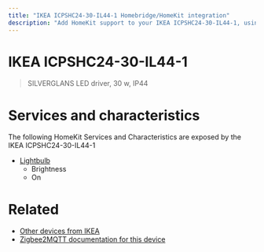 ```yaml
---
title: "IKEA ICPSHC24-30-IL44-1 Homebridge/HomeKit integration"
description: "Add HomeKit support to your IKEA ICPSHC24-30-IL44-1, using Homebridge, Zigbee2MQTT and homebridge-z2m."
---
```

<!---
This file has been GENERATED using src/docgen/docgen.ts
DO NOT EDIT THIS FILE MANUALLY!
-->
# IKEA ICPSHC24-30-IL44-1
> SILVERGLANS LED driver, 30 w, IP44


# Services and characteristics
The following HomeKit Services and Characteristics are exposed by
the IKEA ICPSHC24-30-IL44-1

* [Lightbulb](../../light.md)
  * Brightness
  * On


# Related
* [Other devices from IKEA](../index.md#ikea)
* [Zigbee2MQTT documentation for this device](https://www.zigbee2mqtt.io/devices/ICPSHC24-30-IL44-1.html)